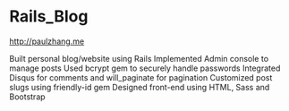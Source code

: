 # Rails_Blog

http://paulzhang.me

Built personal blog/website using Rails
Implemented Admin console to manage posts
Used bcrypt gem to securely handle passwords
Integrated Disqus for comments and will_paginate for pagination
Customized post slugs using friendly-id gem
Designed front-end using HTML, Sass and Bootstrap
